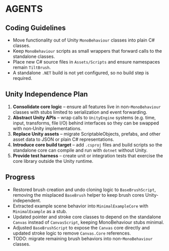 # AGENTS

## Coding Guidelines
- Move functionality out of Unity `MonoBehaviour` classes into plain C# classes.
- Keep `MonoBehaviour` scripts as small wrappers that forward calls to the standalone classes.
- Place new C# source files in `Assets/Scripts` and ensure namespaces remain `TiltBrush`.
- A standalone `.NET` build is not yet configured, so no build step is required.

## Unity Independence Plan
1. **Consolidate core logic** – ensure all features live in non-`MonoBehaviour` classes with stubs limited to serialization and event forwarding.
2. **Abstract Unity APIs** – wrap calls to `UnityEngine` systems (e.g. time, input, transforms, file I/O) behind interfaces so they can be swapped with non‑Unity implementations.
3. **Replace Unity assets** – migrate ScriptableObjects, prefabs, and other asset data to JSON or plain C# representations.
4. **Introduce core build target** – add `.csproj` files and build scripts so the standalone core can compile and run with `dotnet` without Unity.
5. **Provide test harness** – create unit or integration tests that exercise the core library outside the Unity runtime.


## Progress
- Restored brush creation and undo cloning logic to `BaseBrushScript`, removing the misplaced `BaseBrush` helper to keep brush cores Unity-independent.
- Extracted example scene behavior into `MinimalExampleCore` with `MinimalExample` as a stub.
- Updated pointer and stroke core classes to depend on the standalone `Canvas` instead of `CanvasScript`, keeping MonoBehaviour stubs minimal.
- Adjusted `BaseBrushScript` to expose the `Canvas` core directly and updated stroke logic to remove `Canvas.Core` references.
- TODO: migrate remaining brush behaviors into non-`MonoBehaviour` classes.
